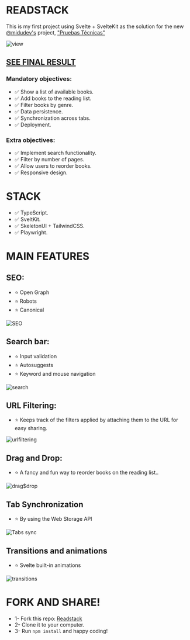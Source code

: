 # READSTACK

This is my first project using Svelte + SvelteKit as the solution for the new [@midudev's](https://github.com/midudev) project, ["Pruebas Técnicas"](https://pruebastecnicas.com/)

![view](https://i.postimg.cc/qqFVfbtD/Readstack.png)

## [SEE FINAL RESULT](https://readstack.vercel.app/)

### Mandatory objectives:

- ✅ Show a list of available books.
- ✅ Add books to the reading list.
- ✅ Filter books by genre.
- ✅ Data persistence.
- ✅ Synchronization across tabs.
- ✅ Deployment.

### Extra objectives:

- ✅ Implement search functionality.
- ✅ Filter by number of pages.
- ✅ Allow users to reorder books.
- ✅ Responsive design.

# STACK

- ✅ TypeScript.
- ✅ SveltKit.
- ✅ SkeletonUI + TailwindCSS.
- ✅ Playwright.

# MAIN FEATURES

## SEO:

- :star: Open Graph
- :star: Robots
- :star: Canonical

![SEO](https://i.postimg.cc/Y050zTGN/open-graph.png)

## Search bar:

- :star: Input validation
- :star: Autosuggests
- :star: Keyword and mouse navigation

![search](https://i.postimg.cc/3RdCWnfH/Search-bar.png)

## URL Filtering:

- :star: Keeps track of the filters applied by attaching them to the URL for easy sharing.

![urlfiltering](https://i.postimg.cc/FsTDLvcd/url-filtering.png)

## Drag and Drop:

- :star: A fancy and fun way to reorder books on the reading list..

![drag$drop](https://i.postimg.cc/cHhCySBx/drag-and-drop.png)

## Tab Synchronization

- :star: By using the Web Storage API

![Tabs sync](https://github.com/midudev/pruebas-tecnicas/assets/77062697/5d01c015-d79f-4c2c-8d9c-c785f8e06295)

## Transitions and animations

- :star: Svelte built-in animations

![transitions](https://github.com/midudev/pruebas-tecnicas/assets/77062697/16288a75-7cb3-4063-b95d-215031376ee0)

# FORK AND SHARE!

- 1- Fork this repo: [Readstack](https://github.com/maxiCalderonBuono/pruebas-tecnicas/tree/main/pruebas/01-reading-list/maxiCalderonBuono)
- 2- Clone it to your computer.
- 3- Run `npm install` and happy coding!
